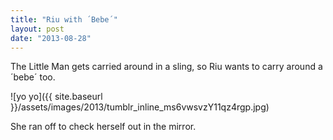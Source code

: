 ```yaml
---
title: "Riu with ´Bebe´"
layout: post
date: "2013-08-28"
---
```


The Little Man gets carried around in a sling, so Riu wants to carry around a ´bebe´ too.

![yo yo]({{ site.baseurl }}/assets/images/2013/tumblr_inline_ms6vwsvzY11qz4rgp.jpg)

She ran off to check herself out in the mirror.
